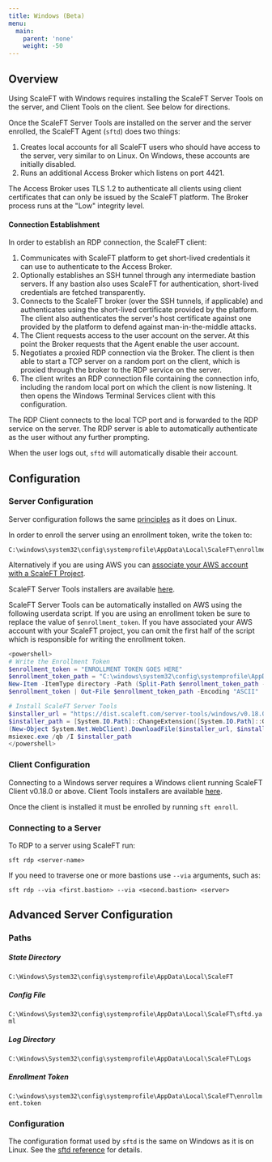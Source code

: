 ```yaml
---
title: Windows (Beta)
menu:
  main:
    parent: 'none'
    weight: -50
---
```


## Overview

Using ScaleFT with Windows requires installing the ScaleFT Server Tools on the server, and Client Tools on the client.
See below for directions.

Once the ScaleFT Server Tools are installed on the server and the server enrolled, the ScaleFT Agent (`sftd`) does two
things:

1. Creates local accounts for all ScaleFT users who should have access to the server, very similar to on Linux. On
   Windows, these accounts are initially disabled.
2. Runs an additional Access Broker which listens on port 4421.

The Access Broker uses TLS 1.2 to authenticate all clients using client certificates that can only be issued by the
ScaleFT platform. The Broker process runs at the "Low" integrity level.

#### Connection Establishment

In order to establish an RDP connection, the ScaleFT client:

1. Communicates with ScaleFT platform to get short-lived credentials it can use to authenticate to the Access Broker.
2. Optionally establishes an SSH tunnel through any intermediate bastion servers. If any bastion also uses ScaleFT
   for authentication, short-lived credentials are fetched transparently.
3. Connects to the ScaleFT broker (over the SSH tunnels, if applicable) and authenticates using the short-lived
   certificate provided by the platform. The client also authenticates the server's host certificate against one
   provided by the platform to defend against man-in-the-middle attacks.
4. The Client requests access to the user account on the server. At this point the Broker requests that the Agent
   enable the user account.
5. Negotiates a proxied RDP connection via the Broker. The client is then able to start a TCP server on a random port
   on the client, which is proxied through the broker to the RDP service on the server.
6. The client writes an RDP connection file containing the connection info, including the random local port on which
   the client is now listening. It then opens the Windows Terminal Services client with this configuration.

The RDP Client connects to the local TCP port and is forwarded to the RDP service on the server. The RDP server is able
to automatically authenticate as the user without any further prompting.

When the user logs out, `sftd` will automatically disable their account.

## Configuration

### Server Configuration

Server configuration follows the same [principles](/docs/enrolling-a-server/) as it does on Linux.

In order to enroll the server using an enrollment token, write the token to:

```
C:\windows\system32\config\systemprofile\AppData\Local\ScaleFT\enrollment.token
```

Alternatively if you are using AWS you can [associate your AWS account with a ScaleFT
Project](/docs/enrolling-a-server/#associating-an-aws-account-with-a-scaleft-project).

ScaleFT Server Tools installers are available [here](https://dist.scaleft.com/server-tools/windows/).

ScaleFT Server Tools can be automatically installed on AWS using the following userdata script. If you are using an
enrollment token be sure to replace the value of `$enrollment_token`. If you have associated your AWS account with your
ScaleFT project, you can omit the first half of the script which is responsible for writing the enrollment token.

```ps1
<powershell>
# Write the Enrollment Token
$enrollment_token = "ENROLLMENT TOKEN GOES HERE"
$enrollment_token_path = "C:\windows\system32\config\systemprofile\AppData\Local\ScaleFT\enrollment.token"
New-Item -ItemType directory -Path (Split-Path $enrollment_token_path -Parent)
$enrollment_token | Out-File $enrollment_token_path -Encoding "ASCII"

# Install ScaleFT Server Tools
$installer_url = "https://dist.scaleft.com/server-tools/windows/v0.18.0/ScaleFT-Server-Tools-0.18.0.msi"
$installer_path = [System.IO.Path]::ChangeExtension([System.IO.Path]::GetTempFileName(), ".msi")
(New-Object System.Net.WebClient).DownloadFile($installer_url, $installer_path)
msiexec.exe /qb /I $installer_path
</powershell>
```

### Client Configuration

Connecting to a Windows server requires a Windows client running ScaleFT Client v0.18.0 or above. Client Tools
installers are available [here](https://dist.scaleft.com/client-tools/windows/).

Once the client is installed it must be enrolled by running `sft enroll`.

### Connecting to a Server

To RDP to a server using ScaleFT run:

```
sft rdp <server-name>
```

If you need to traverse one or more bastions use `--via` arguments, such as:

```
sft rdp --via <first.bastion> --via <second.bastion> <server>
```

## Advanced Server Configuration

### Paths

##### State Directory

`C:\Windows\System32\config\systemprofile\AppData\Local\ScaleFT`

##### Config File

`C:\Windows\System32\config\systemprofile\AppData\Local\ScaleFT\sftd.yaml`

##### Log Directory

`C:\Windows\System32\config\systemprofile\AppData\Local\ScaleFT\Logs`

##### Enrollment Token

`C:\windows\system32\config\systemprofile\AppData\Local\ScaleFT\enrollment.token`

### Configuration

The configuration format used by `sftd` is the same on Windows as it is on Linux. See the [sftd reference](/docs/sftd/)
for details.
